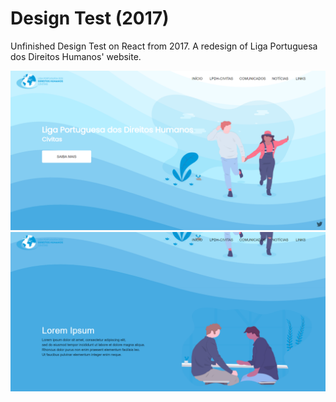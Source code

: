 # Design Test (2017)

Unfinished Design Test on React from 2017. A redesign of Liga Portuguesa dos Direitos Humanos' website.

![image1](https://github.com/rubenavrebelo/design-test-2017/blob/master/src/static/images/image-1.png)
![image2](https://github.com/rubenavrebelo/design-test-2017/blob/master/src/static/images/image-2.png)
